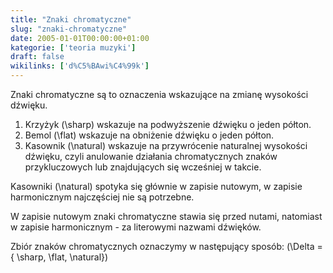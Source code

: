 ```yaml
---
title: "Znaki chromatyczne"
slug: "znaki-chromatyczne"
date: 2005-01-01T00:00:00+01:00
kategorie: ['teoria muzyki']
draft: false
wikilinks: ['d%C5%BAwi%C4%99k']
---
```

Znaki chromatyczne są to oznaczenia wskazujące na zmianę wysokości
dźwięku<!-- link nie odnosił się do niczego -->.

1.  Krzyżyk \(\sharp\) wskazuje na podwyższenie dźwięku o jeden półton.
2.  Bemol \(\flat\) wskazuje na obniżenie dźwięku o jeden półton.
3.  Kasownik \(\natural\) wskazuje na przywrócenie naturalnej wysokości
    dźwięku, czyli anulowanie działania chromatycznych znaków
    przykluczowych lub znajdujących się wcześniej w takcie.

Kasowniki \(\natural\) spotyka się głównie w zapisie nutowym, w zapisie
harmonicznym najczęściej nie są potrzebne.

W zapisie nutowym znaki chromatyczne stawia się przed nutami, natomiast
w zapisie harmonicznym - za literowymi nazwami dźwięków.

Zbiór znaków chromatycznych oznaczymy w następujący sposób:
\(\Delta = \{ \sharp, \flat, \natural\}\)

